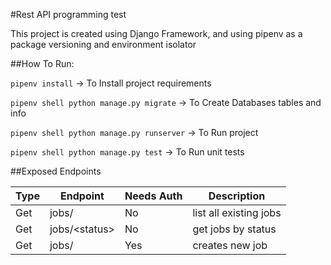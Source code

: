 #Rest API programming test

This project is created using Django Framework, 
and using pipenv as a package versioning and environment isolator

##How To Run:

`pipenv install` -> To Install project requirements

`pipenv shell python manage.py migrate` -> To Create Databases tables and info

`pipenv shell python manage.py runserver` -> To Run project

`pipenv shell python manage.py test` -> To Run unit tests


##Exposed Endpoints

| Type | Endpoint       | Needs Auth | Description            |
|------|----------------|------------|------------------------|
|  Get | jobs/          | No         | list all existing jobs |
|  Get | jobs/\<status> | No         | get jobs by status     |
|  Get | jobs/          | Yes        | creates new job        |


